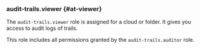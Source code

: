 ### audit-trails.viewer {#at-viewer}

The `audit-trails.viewer` role is assigned for a cloud or folder.
It gives you access to audit logs of trails.

This role includes all permissions granted by the `audit-trails.auditor` role.